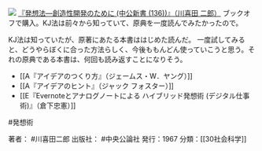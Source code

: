 [![](https://images-fe.ssl-images-amazon.com/images/I/41Y5AQR32WL._SL160_.jpg)](http://www.amazon.co.jp/exec/obidos/ASIN/4121001362/choiyaki81-22/ref=nosim)
[『発想法—創造性開発のために (中公新書 (136))』（川喜田 二郎）](http://www.amazon.co.jp/exec/obidos/ASIN/4121001362/choiyaki81-22/ref=nosim)
ブックオフで購入。KJ法は前々から知っていて、原典を一度読んでみたかったので。

KJ法は知っていたが、原著にあたる本書ははじめた読んだ。
一度試してみると、どうやらぼくに合った方法らしく、今後ももんどん使っていこうと思う。それの原典である本書は、何回も読み返すことになりそう。

- [[A『アイデアのつくり方』（ジェームス・W．ヤング）]]
- [[A『アイデアのヒント』（ジャック フォスター）]]
- [[E『Evernoteとアナログノートによる ハイブリッド発想術 (デジタル仕事術)』（倉下忠憲）]]

#発想術 

著者： #川喜田二郎
出版社： #中央公論社
発行：1967
分類：[[30社会科学]]